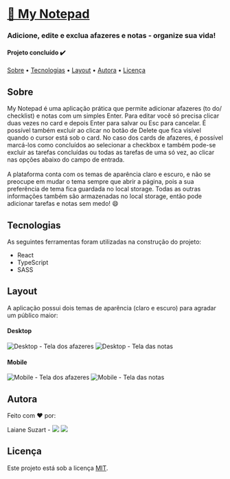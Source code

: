 # [📝 My Notepad](https://mynotepad.vercel.app/)
### Adicione, edite e exclua afazeres e notas - organize sua vida!

#### Projeto concluído ✔️

[Sobre](#sobre) • [Tecnologias](#tecnologias) • [Layout](#layout) • [Autora](#autora) • [Licença](#licença)

## Sobre
My Notepad é uma aplicação prática que permite adicionar afazeres (to do/ checklist) e notas com um simples Enter. Para editar você só precisa clicar duas vezes no card e depois Enter para salvar ou Esc para cancelar. É possível também excluir ao clicar no botão de Delete que fica visível quando o cursor está sob o card. No caso dos cards de afazeres, é possível marcá-los como concluídos ao selecionar a checkbox e também pode-se excluir as tarefas concluídas ou todas as tarefas de uma só vez, ao clicar nas opções abaixo do campo de entrada.\
\
A plataforma conta com os temas de aparência claro e escuro, e não se preocupe em mudar o tema sempre que abrir a página, pois a sua preferência de tema fica guardada no local storage. Todas as outras informações também são armazenadas no local storage, então pode adicionar tarefas e notas sem medo! 😄

## Tecnologias
As seguintes ferramentas foram utilizadas na construção do projeto:

* React
* TypeScript
* SASS

## Layout
A aplicação possui dois temas de aparência (claro e escuro) para agradar um público maior:
#### Desktop
![Desktop - Tela dos afazeres](https://i.imgur.com/YTz4YW8.png)
![Desktop - Tela das notas](https://i.imgur.com/WHU8Z6t.png)
#### Mobile
![Mobile - Tela dos afazeres](https://i.imgur.com/O5BqzPk.png)
![Mobile - Tela das notas](https://i.imgur.com/0ZSdQTr.png)

## Autora
Feito com ❤️ por:

Laiane Suzart - <a href="https://www.linkedin.com/in/laianesuzart/" target="_blank"><img src="https://img.shields.io/badge/-LinkedIn-%230077B5?style=for-the-badge&logo=linkedin&logoColor=white" target="_blank"></a> 
<a href="https://github.com/laianesuzart" target="_blank"><img src="https://img.shields.io/badge/GitHub-100000?style=for-the-badge&logo=github&logoColor=white" target="_blank"></a>

## Licença
Este projeto está sob a licença [MIT](https://choosealicense.com/licenses/mit/).
